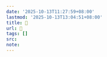 ```yaml
---
date: '2025-10-13T11:27:59+08:00'
lastmod: '2025-10-13T13:04:51+08:00'
title: 󰚸
url: 󰚸
tags: []
src:
note:
---
```

